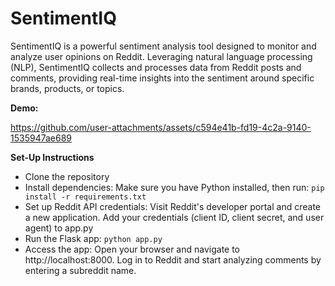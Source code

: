 # SentimentIQ
SentimentIQ is a powerful sentiment analysis tool designed to monitor and analyze user opinions on Reddit. Leveraging natural language processing (NLP), SentimentIQ collects and processes data from Reddit posts and comments, providing real-time insights into the sentiment around specific brands, products, or topics.

**Demo:** 

https://github.com/user-attachments/assets/c594e41b-fd19-4c2a-9140-1535947ae689

**Set-Up Instructions**

- Clone the repository
- Install dependencies: Make sure you have Python installed, then run: `pip install -r requirements.txt`
- Set up Reddit API credentials: Visit Reddit's developer portal and create a new application. Add your credentials (client ID, client secret, and user agent) to app.py 
- Run the Flask app: `python app.py`
- Access the app: Open your browser and navigate to http://localhost:8000. Log in to Reddit and start analyzing comments by entering a subreddit name.
